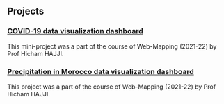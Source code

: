 ## Projects

### <a href="https://ayoubft.github.io/projetCovid-2/" target="_blank">COVID-19 data visualization dashboard</a>

This mini-project was a part of the course of Web-Mapping (2021-22) by Prof Hicham HAJJI.

### <a href="https://ayoubft.github.io/wm-22-project/" target="_blank">Precipitation in Morocco data visualization dashboard</a>

This project was a part of the course of Web-Mapping (2021-22) by Prof Hicham HAJJI.
